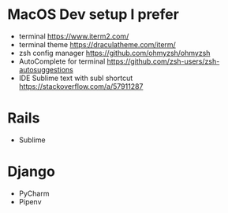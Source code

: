 # MacOS Dev setup I prefer

- terminal https://www.iterm2.com/
- terminal theme https://draculatheme.com/iterm/
- zsh config manager https://github.com/ohmyzsh/ohmyzsh
- AutoComplete for terminal https://github.com/zsh-users/zsh-autosuggestions
- IDE Sublime text with subl shortcut https://stackoverflow.com/a/57911287

# Rails
- Sublime

# Django
- PyCharm
- Pipenv